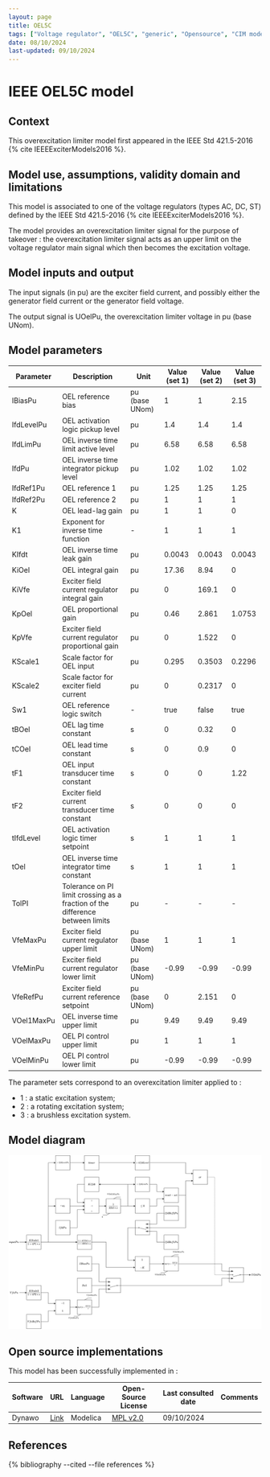 ```yaml
---
layout: page
title: OEL5C
tags: ["Voltage regulator", "OEL5C", "generic", "Opensource", "CIM model", "RMS", "phasor", "MRL4", "Single phase", "IEEE", "dynawo", "#236"]
date: 08/10/2024
last-updated: 09/10/2024
---
```

# IEEE OEL5C model

## Context

This overexcitation limiter model first appeared in the IEEE Std 421.5-2016 {% cite IEEEExciterModels2016 %}.

## Model use, assumptions, validity domain and limitations

This model is associated to one of the voltage regulators (types AC, DC, ST) defined by the IEEE Std 421.5-2016 {% cite IEEEExciterModels2016 %}.

The model provides an overexcitation limiter signal for the purpose of takeover : the overexcitation limiter signal acts as an upper limit on the voltage regulator main signal which then becomes the excitation voltage.

## Model inputs and output

The input signals (in pu) are the exciter field current, and possibly either the generator field current or the generator field voltage.

The output signal is UOelPu, the overexcitation limiter voltage in pu (base UNom).

## Model parameters

| Parameter | Description | Unit | Value (set 1) | Value (set 2) | Value (set 3) |
| --------- | ----------- | ---- | ------------- | ------------- | ------------- |
| IBiasPu | OEL reference bias | pu (base UNom) | 1 | 1 | 2.15 |
| IfdLevelPu | OEL activation logic pickup level | pu | 1.4 | 1.4 | 1.4 |
| IfdLimPu | OEL inverse time limit active level | pu | 6.58 | 6.58 | 6.58 |
| IfdPu | OEL inverse time integrator pickup level | pu | 1.02 | 1.02 | 1.02 |
| IfdRef1Pu | OEL reference 1 | pu | 1.25 | 1.25 | 1.25 |
| IfdRef2Pu | OEL reference 2 | pu | 1 | 1 | 1 |
| K | OEL lead-lag gain | pu | 1 | 1 | 0 |
| K1 | Exponent for inverse time function | - | 1 | 1 | 1 |
| KIfdt | OEL inverse time leak gain | pu | 0.0043 | 0.0043 | 0.0043 |
| KiOel | OEL integral gain | pu | 17.36 | 8.94 | 0 |
| KiVfe | Exciter field current regulator integral gain | pu | 0 | 169.1 | 0 |
| KpOel | OEL proportional gain | pu | 0.46 | 2.861 | 1.0753 |
| KpVfe | Exciter field current regulator proportional gain | pu | 0 | 1.522 | 0 |
| KScale1 | Scale factor for OEL input | pu | 0.295 | 0.3503 | 0.2296 |
| KScale2 | Scale factor for exciter field current | pu | 0 | 0.2317 | 0 |
| Sw1 | OEL reference logic switch | - | true | false | true |
| tBOel | OEL lag time constant | s | 0 | 0.32 | 0 |
| tCOel | OEL lead time constant | s | 0 | 0.9 | 0 |
| tF1 | OEL input transducer time constant | s | 0 | 0 | 1.22 |
| tF2 | Exciter field current transducer time constant | s | 0 | 0 | 0 |
| tIfdLevel | OEL activation logic timer setpoint | s | 1 | 1 | 1 |
| tOel | OEL inverse time integrator time constant | s | 1 | 1 | 1 |
| TolPI | Tolerance on PI limit crossing as a fraction of the difference between limits | pu | - | - | - |
| VfeMaxPu | Exciter field current regulator upper limit | pu (base UNom) | 1 | 1 | 1 |
| VfeMinPu | Exciter field current regulator lower limit | pu (base UNom) | -0.99 | -0.99 | -0.99 |
| VfeRefPu | Exciter field current reference setpoint | pu (base UNom) | 0 | 2.151 | 0 |
| VOel1MaxPu | OEL inverse time upper limit | pu | 9.49 | 9.49 | 9.49 |
| VOelMaxPu | OEL PI control upper limit | pu | 1 | 1 | 1 |
| VOelMinPu | OEL PI control lower limit | pu | -0.99 | -0.99 | -0.99 |

The parameter sets correspond to an overexcitation limiter applied to :
- 1 : a static excitation system;
- 2 : a rotating excitation system;
- 3 : a brushless excitation system.

## Model diagram

![OEL5C](/pages/models/regulations/oel/OEL5C/OEL5C.drawio.svg)

## Open source implementations

This model has been successfully implemented in :

| Software      | URL | Language | Open-Source License | Last consulted date | Comments |
| ------------- | --- | -------- | ------------------- | ------------------- | -------- |
| Dynawo | [Link](https://github.com/dynawo/dynawo) | Modelica | [MPL v2.0](https://www.mozilla.org/en-US/MPL/2.0/)  | 09/10/2024 |  |

## References

{% bibliography --cited --file references  %}